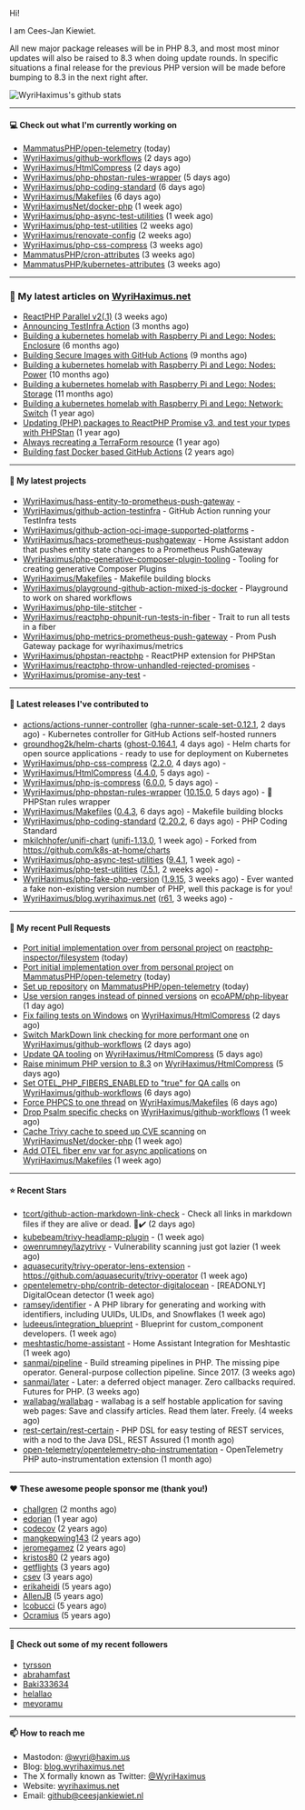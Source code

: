 Hi!

I am Cees-Jan Kiewiet.

All new major package releases will be in PHP 8.3, and most most minor updates will also be raised to 8.3 when doing update rounds. In specific situations a final release for the previous PHP version will be made before bumping to 8.3 in the next right after.

![WyriHaximus's github stats](https://github-readme-stats.vercel.app/api?username=WyriHaximus&show_icons=true)

---

#### 💻 Check out what I'm currently working on

- [MammatusPHP/open-telemetry](https://github.com/MammatusPHP/open-telemetry) (today)
- [WyriHaximus/github-workflows](https://github.com/WyriHaximus/github-workflows) (2 days ago)
- [WyriHaximus/HtmlCompress](https://github.com/WyriHaximus/HtmlCompress) (2 days ago)
- [WyriHaximus/php-phpstan-rules-wrapper](https://github.com/WyriHaximus/php-phpstan-rules-wrapper) (5 days ago)
- [WyriHaximus/php-coding-standard](https://github.com/WyriHaximus/php-coding-standard) (6 days ago)
- [WyriHaximus/Makefiles](https://github.com/WyriHaximus/Makefiles) (6 days ago)
- [WyriHaximusNet/docker-php](https://github.com/WyriHaximusNet/docker-php) (1 week ago)
- [WyriHaximus/php-async-test-utilities](https://github.com/WyriHaximus/php-async-test-utilities) (1 week ago)
- [WyriHaximus/php-test-utilities](https://github.com/WyriHaximus/php-test-utilities) (2 weeks ago)
- [WyriHaximus/renovate-config](https://github.com/WyriHaximus/renovate-config) (2 weeks ago)
- [WyriHaximus/php-css-compress](https://github.com/WyriHaximus/php-css-compress) (3 weeks ago)
- [MammatusPHP/cron-attributes](https://github.com/MammatusPHP/cron-attributes) (3 weeks ago)
- [MammatusPHP/kubernetes-attributes](https://github.com/MammatusPHP/kubernetes-attributes) (3 weeks ago)

---

### 📜 My latest articles on [WyriHaximus.net](https://blog.wyrihaximus.net/)

- [ReactPHP Parallel v2(.1)](https://blog.wyrihaximus.net/2025/06/reactphp-parallel-v2-/) (3 weeks ago)
- [Announcing TestInfra Action](https://blog.wyrihaximus.net/2025/03/announcing-testinfra-action/) (3 months ago)
- [Building a kubernetes homelab with Raspberry Pi and Lego: Nodes: Enclosure](https://blog.wyrihaximus.net/2024/12/building-a-kubernetes-homelab-with-raspberry-pies-and-lego-nodes-enclosure/) (6 months ago)
- [Building Secure Images with GitHub Actions](https://blog.wyrihaximus.net/2024/10/building-secure-images-with-github-actions/) (9 months ago)
- [Building a kubernetes homelab with Raspberry Pi and Lego: Nodes: Power](https://blog.wyrihaximus.net/2024/09/building-a-kubernetes-homelab-with-raspberry-pies-and-lego-nodes-power/) (10 months ago)
- [Building a kubernetes homelab with Raspberry Pi and Lego: Nodes: Storage](https://blog.wyrihaximus.net/2024/08/building-a-kubernetes-homelab-with-raspberry-pies-and-lego-nodes-storage/) (11 months ago)
- [Building a kubernetes homelab with Raspberry Pi and Lego: Network: Switch](https://blog.wyrihaximus.net/2024/07/building-a-kubernetes-homelab-with-raspberry-pies-and-lego-network-switch/) (1 year ago)
- [Updating (PHP) packages to ReactPHP Promise v3, and test your types with PHPStan](https://blog.wyrihaximus.net/2024/06/updating-php-packages-to-reactphp-promise-v3--and-test-your-types-with-phpstan/) (1 year ago)
- [Always recreating a TerraForm resource](https://blog.wyrihaximus.net/2024/04/always-recreating-a-terraform-resource/) (1 year ago)
- [Building fast Docker based GitHub Actions](https://blog.wyrihaximus.net/2023/03/building-fast-docker-based-github-actions/) (2 years ago)

---

#### 🌱 My latest projects

- [WyriHaximus/hass-entity-to-prometheus-push-gateway](https://github.com/WyriHaximus/hass-entity-to-prometheus-push-gateway) - 
- [WyriHaximus/github-action-testinfra](https://github.com/WyriHaximus/github-action-testinfra) - GitHub Action running your TestInfra tests
- [WyriHaximus/github-action-oci-image-supported-platforms](https://github.com/WyriHaximus/github-action-oci-image-supported-platforms) - 
- [WyriHaximus/hacs-prometheus-pushgateway](https://github.com/WyriHaximus/hacs-prometheus-pushgateway) - Home Assistant addon that pushes entity state changes to a Prometheus PushGateway
- [WyriHaximus/php-generative-composer-plugin-tooling](https://github.com/WyriHaximus/php-generative-composer-plugin-tooling) - Tooling for creating generative Composer Plugins
- [WyriHaximus/Makefiles](https://github.com/WyriHaximus/Makefiles) - Makefile building blocks
- [WyriHaximus/playground-github-action-mixed-js-docker](https://github.com/WyriHaximus/playground-github-action-mixed-js-docker) - Playground to work on shared workflows
- [WyriHaximus/php-tile-stitcher](https://github.com/WyriHaximus/php-tile-stitcher) - 
- [WyriHaximus/reactphp-phpunit-run-tests-in-fiber](https://github.com/WyriHaximus/reactphp-phpunit-run-tests-in-fiber) - Trait to run all tests in a fiber
- [WyriHaximus/php-metrics-prometheus-push-gateway](https://github.com/WyriHaximus/php-metrics-prometheus-push-gateway) - Prom Push Gateway package for wyrihaximus/metrics
- [WyriHaximus/phpstan-reactphp](https://github.com/WyriHaximus/phpstan-reactphp) - ReactPHP extension for PHPStan
- [WyriHaximus/reactphp-throw-unhandled-rejected-promises](https://github.com/WyriHaximus/reactphp-throw-unhandled-rejected-promises) - 
- [WyriHaximus/promise-any-test](https://github.com/WyriHaximus/promise-any-test) - 

---

#### 🔭 Latest releases I've contributed to

- [actions/actions-runner-controller](https://github.com/actions/actions-runner-controller) ([gha-runner-scale-set-0.12.1](https://github.com/actions/actions-runner-controller/releases/tag/gha-runner-scale-set-0.12.1), 2 days ago) - Kubernetes controller for GitHub Actions self-hosted runners
- [groundhog2k/helm-charts](https://github.com/groundhog2k/helm-charts) ([ghost-0.164.1](https://github.com/groundhog2k/helm-charts/releases/tag/ghost-0.164.1), 4 days ago) - Helm charts for open source applications - ready to use for deployment on Kubernetes
- [WyriHaximus/php-css-compress](https://github.com/WyriHaximus/php-css-compress) ([2.2.0](https://github.com/WyriHaximus/php-css-compress/releases/tag/2.2.0), 4 days ago) - 
- [WyriHaximus/HtmlCompress](https://github.com/WyriHaximus/HtmlCompress) ([4.4.0](https://github.com/WyriHaximus/HtmlCompress/releases/tag/4.4.0), 5 days ago) - 
- [WyriHaximus/php-js-compress](https://github.com/WyriHaximus/php-js-compress) ([6.0.0](https://github.com/WyriHaximus/php-js-compress/releases/tag/6.0.0), 5 days ago) - 
- [WyriHaximus/php-phpstan-rules-wrapper](https://github.com/WyriHaximus/php-phpstan-rules-wrapper) ([10.15.0](https://github.com/WyriHaximus/php-phpstan-rules-wrapper/releases/tag/10.15.0), 5 days ago) - 🌯 PHPStan rules wrapper
- [WyriHaximus/Makefiles](https://github.com/WyriHaximus/Makefiles) ([0.4.3](https://github.com/WyriHaximus/Makefiles/releases/tag/0.4.3), 6 days ago) - Makefile building blocks
- [WyriHaximus/php-coding-standard](https://github.com/WyriHaximus/php-coding-standard) ([2.20.2](https://github.com/WyriHaximus/php-coding-standard/releases/tag/2.20.2), 6 days ago) - PHP Coding Standard
- [mkilchhofer/unifi-chart](https://github.com/mkilchhofer/unifi-chart) ([unifi-1.13.0](https://github.com/mkilchhofer/unifi-chart/releases/tag/unifi-1.13.0), 1 week ago) - Forked from https://github.com/k8s-at-home/charts
- [WyriHaximus/php-async-test-utilities](https://github.com/WyriHaximus/php-async-test-utilities) ([9.4.1](https://github.com/WyriHaximus/php-async-test-utilities/releases/tag/9.4.1), 1 week ago) - 
- [WyriHaximus/php-test-utilities](https://github.com/WyriHaximus/php-test-utilities) ([7.5.1](https://github.com/WyriHaximus/php-test-utilities/releases/tag/7.5.1), 2 weeks ago) - 
- [WyriHaximus/php-fake-php-version](https://github.com/WyriHaximus/php-fake-php-version) ([1.9.15](https://github.com/WyriHaximus/php-fake-php-version/releases/tag/1.9.15), 3 weeks ago) - Ever wanted a fake non-existing version number of PHP, well this package is for you!
- [WyriHaximus/blog.wyrihaximus.net](https://github.com/WyriHaximus/blog.wyrihaximus.net) ([r61](https://github.com/WyriHaximus/blog.wyrihaximus.net/releases/tag/r61), 3 weeks ago) - 

---

#### 🔨 My recent Pull Requests

- [Port initial implementation over from personal project](https://github.com/reactphp-inspector/filesystem/pull/1) on [reactphp-inspector/filesystem](https://github.com/reactphp-inspector/filesystem) (today)
- [Port initial implementation over from personal project](https://github.com/MammatusPHP/open-telemetry/pull/3) on [MammatusPHP/open-telemetry](https://github.com/MammatusPHP/open-telemetry) (today)
- [Set up repository](https://github.com/MammatusPHP/open-telemetry/pull/1) on [MammatusPHP/open-telemetry](https://github.com/MammatusPHP/open-telemetry) (today)
- [Use version ranges instead of pinned versions](https://github.com/ecoAPM/php-libyear/pull/149) on [ecoAPM/php-libyear](https://github.com/ecoAPM/php-libyear) (1 day ago)
- [Fix failing tests on Windows](https://github.com/WyriHaximus/HtmlCompress/pull/185) on [WyriHaximus/HtmlCompress](https://github.com/WyriHaximus/HtmlCompress) (2 days ago)
- [Switch MarkDown link checking for more performant one](https://github.com/WyriHaximus/github-workflows/pull/75) on [WyriHaximus/github-workflows](https://github.com/WyriHaximus/github-workflows) (2 days ago)
- [Update QA tooling](https://github.com/WyriHaximus/HtmlCompress/pull/183) on [WyriHaximus/HtmlCompress](https://github.com/WyriHaximus/HtmlCompress) (5 days ago)
- [Raise minimum PHP version to 8.3](https://github.com/WyriHaximus/HtmlCompress/pull/182) on [WyriHaximus/HtmlCompress](https://github.com/WyriHaximus/HtmlCompress) (5 days ago)
- [Set OTEL_PHP_FIBERS_ENABLED to &#34;true&#34; for QA calls](https://github.com/WyriHaximus/github-workflows/pull/74) on [WyriHaximus/github-workflows](https://github.com/WyriHaximus/github-workflows) (6 days ago)
- [Force PHPCS to one thread](https://github.com/WyriHaximus/Makefiles/pull/27) on [WyriHaximus/Makefiles](https://github.com/WyriHaximus/Makefiles) (6 days ago)
- [Drop Psalm specific checks](https://github.com/WyriHaximus/github-workflows/pull/73) on [WyriHaximus/github-workflows](https://github.com/WyriHaximus/github-workflows) (1 week ago)
- [Cache Trivy cache to speed up CVE scanning](https://github.com/WyriHaximusNet/docker-php/pull/284) on [WyriHaximusNet/docker-php](https://github.com/WyriHaximusNet/docker-php) (1 week ago)
- [Add OTEL fiber env var for async applications](https://github.com/WyriHaximus/Makefiles/pull/24) on [WyriHaximus/Makefiles](https://github.com/WyriHaximus/Makefiles) (1 week ago)

---

#### ⭐ Recent Stars

- [tcort/github-action-markdown-link-check](https://github.com/tcort/github-action-markdown-link-check) - Check all links in markdown files if they are alive or dead. 🔗✔️ (2 days ago)
- [kubebeam/trivy-headlamp-plugin](https://github.com/kubebeam/trivy-headlamp-plugin) -  (1 week ago)
- [owenrumney/lazytrivy](https://github.com/owenrumney/lazytrivy) - Vulnerability scanning just got lazier (1 week ago)
- [aquasecurity/trivy-operator-lens-extension](https://github.com/aquasecurity/trivy-operator-lens-extension) - https://github.com/aquasecurity/trivy-operator (1 week ago)
- [opentelemetry-php/contrib-detector-digitalocean](https://github.com/opentelemetry-php/contrib-detector-digitalocean) - [READONLY] DigitalOcean detector (1 week ago)
- [ramsey/identifier](https://github.com/ramsey/identifier) - A PHP library for generating and working with identifiers, including UUIDs, ULIDs, and Snowflakes (1 week ago)
- [ludeeus/integration_blueprint](https://github.com/ludeeus/integration_blueprint) - Blueprint for custom_component developers. (1 week ago)
- [meshtastic/home-assistant](https://github.com/meshtastic/home-assistant) - Home Assistant Integration for Meshtastic (1 week ago)
- [sanmai/pipeline](https://github.com/sanmai/pipeline) - Build streaming pipelines in PHP. The missing pipe operator. General-purpose collection pipeline. Since 2017. (3 weeks ago)
- [sanmai/later](https://github.com/sanmai/later) - Later: a deferred object manager. Zero callbacks required. Futures for PHP. (3 weeks ago)
- [wallabag/wallabag](https://github.com/wallabag/wallabag) - wallabag is a self hostable application for saving web pages: Save and classify articles. Read them later. Freely. (4 weeks ago)
- [rest-certain/rest-certain](https://github.com/rest-certain/rest-certain) - PHP DSL for easy testing of REST services, with a nod to the Java DSL, REST Assured (1 month ago)
- [open-telemetry/opentelemetry-php-instrumentation](https://github.com/open-telemetry/opentelemetry-php-instrumentation) - OpenTelemetry PHP auto-instrumentation extension (1 month ago)

---

#### ❤️ These awesome people sponsor me (thank you!)

- [challgren](https://github.com/challgren) (2 months ago)
- [edorian](https://github.com/edorian) (1 year ago)
- [codecov](https://github.com/codecov) (2 years ago)
- [mangkepwing143](https://github.com/mangkepwing143) (2 years ago)
- [jeromegamez](https://github.com/jeromegamez) (2 years ago)
- [kristos80](https://github.com/kristos80) (2 years ago)
- [getflights](https://github.com/getflights) (3 years ago)
- [csev](https://github.com/csev) (3 years ago)
- [erikaheidi](https://github.com/erikaheidi) (5 years ago)
- [AllenJB](https://github.com/AllenJB) (5 years ago)
- [lcobucci](https://github.com/lcobucci) (5 years ago)
- [Ocramius](https://github.com/Ocramius) (5 years ago)

---

#### 👯 Check out some of my recent followers

- [tyrsson](https://github.com/tyrsson)
- [abrahamfast](https://github.com/abrahamfast)
- [Baki333634](https://github.com/Baki333634)
- [helallao](https://github.com/helallao)
- [meyoramu](https://github.com/meyoramu)

---

#### 📫 How to reach me

- Mastodon: [@wyri@haxim.us](https://toot-toot.wyrihaxim.us/@wyri)
- Blog: [blog.wyrihaximus.net](https://blog.wyrihaximus.net/)
- The X formally known as Twitter: [@WyriHaximus](https://twitter.com/WyriHaximus)
- Website: [wyrihaximus.net](https://wyrihaximus.net/)
- Email: [github@ceesjankiewiet.nl](mailto:github@ceesjankiewiet.nl)
